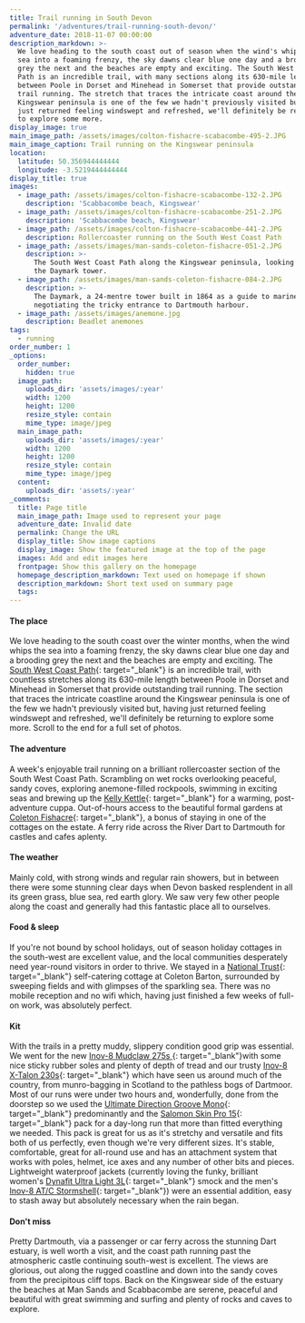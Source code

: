 ```yaml
---
title: Trail running in South Devon
permalink: '/adventures/trail-running-south-devon/'
adventure_date: 2018-11-07 00:00:00
description_markdown: >-
  We love heading to the south coast out of season when the wind's whipping the
  sea into a foaming frenzy, the sky dawns clear blue one day and a brooding
  grey the next and the beaches are empty and exciting. The South West Coast
  Path is an incredible trail, with many sections along its 630-mile length
  between Poole in Dorset and Minehead in Somerset that provide outstanding
  trail running. The stretch that traces the intricate coast around the
  Kingswear peninsula is one of the few we hadn't previously visited but, having
  just returned feeling windswept and refreshed, we'll definitely be returning
  to explore some more.
display_image: true
main_image_path: /assets/images/colton-fishacre-scabacombe-495-2.JPG
main_image_caption: Trail running on the Kingswear peninsula
location:
  latitude: 50.356944444444
  longitude: -3.5219444444444
display_title: true
images:
  - image_path: /assets/images/colton-fishacre-scabacombe-132-2.JPG
    description: 'Scabbacombe beach, Kingswear'
  - image_path: /assets/images/colton-fishacre-scabacombe-251-2.JPG
    description: 'Scabbacombe beach, Kingswear'
  - image_path: /assets/images/colton-fishacre-scabacombe-441-2.JPG
    description: Rollercoaster running on the South West Coast Path
  - image_path: /assets/images/man-sands-coleton-fishacre-051-2.JPG
    description: >-
      The South West Coast Path along the Kingswear peninsula, looking towards
      the Daymark tower.
  - image_path: /assets/images/man-sands-coleton-fishacre-084-2.JPG
    description: >-
      The Daymark, a 24-mentre tower built in 1864 as a guide to mariners
      negotiating the tricky entrance to Dartmouth harbour.
  - image_path: /assets/images/anemone.jpg
    description: Beadlet anemones
tags:
  - running
order_number: 1
_options:
  order_number:
    hidden: true
  image_path:
    uploads_dir: 'assets/images/:year'
    width: 1200
    height: 1200
    resize_style: contain
    mime_type: image/jpeg
  main_image_path:
    uploads_dir: 'assets/images/:year'
    width: 1200
    height: 1200
    resize_style: contain
    mime_type: image/jpeg
  content:
    uploads_dir: 'assets/:year'
_comments:
  title: Page title
  main_image_path: Image used to represent your page
  adventure_date: Invalid date
  permalink: Change the URL
  display_title: Show image captions
  display_image: Show the featured image at the top of the page
  images: Add and edit images here
  frontpage: Show this gallery on the homepage
  homepage_description_markdown: Text used on homepage if shown
  description_markdown: Short text used on summary page
  tags:
---
```


#### The place

We love heading to the south coast over the winter months, when the wind whips the sea into a foaming frenzy, the sky dawns clear blue one day and a brooding grey the next and the beaches are empty and exciting. The [South West Coast Path](https://www.southwestcoastpath.org.uk/){: target="_blank"} is an incredible trail, with countless stretches along its 630-mile length between Poole in Dorset and Minehead in Somerset that provide outstanding trail running. The section that traces the intricate coastline around the Kingswear peninsula is one of the few we hadn't previously visited but, having just returned feeling windswept and refreshed, we'll definitely be returning to explore some more. Scroll to the end for a full set of photos.

#### The adventure

A week's enjoyable trail running on a brilliant rollercoaster section of the South West Coast Path. Scrambling on wet rocks overlooking peaceful, sandy coves, exploring anemone-filled rockpools, swimming in exciting seas and brewing up the [Kelly Kettle](https://www.kellykettle.com/){: target="_blank"} for a warming, post-adventure cuppa. Out-of-hours access to the beautiful formal gardens at [Coleton Fishacre](https://www.nationaltrust.org.uk/coleton-fishacre){: target="_blank"}, a bonus of staying in one of the cottages on the estate. A ferry ride across the River Dart to Dartmouth for castles and cafes aplenty.

#### The weather

Mainly cold, with strong winds and regular rain showers, but in between there were some stunning clear days when Devon basked resplendent in all its green grass, blue sea, red earth glory. We saw very few other people along the coast and generally had this fantastic place all to ourselves.

#### Food & sleep

If you're not bound by school holidays, out of season holiday cottages in the south-west are excellent value, and the local communities desperately need year-round visitors in order to thrive. We stayed in a [National Trust](https://www.nationaltrust.org.uk/holidays){: target="_blank"}&nbsp;self-catering cottage at Coleton Barton, surrounded by sweeping fields and with glimpses of the sparkling sea. There was no mobile reception and no wifi which, having just finished a few weeks of full-on work, was absolutely perfect.

#### Kit

With the trails in a pretty muddy, slippery condition good grip was essential. We went for the new&nbsp;[Inov-8 Mudclaw 275s ](https://www.inov-8.com/trail-running/best-shoes-for/soft-and-muddy/mudclaw-275-mens-womens-trail-running-shoe-black){: target="_blank"}with some nice sticky rubber soles and plenty of depth of tread and our trusty [Inov-8 X-Talon 230s](https://www.inov-8.com/trail-running/best-shoes-for/soft-and-muddy/x-talon-230-mens-trail-running-shoes-grey){: target="_blank"} which have seen us around much of the country, from munro-bagging in Scotland to the pathless bogs of Dartmoor. Most of our runs were under two hours and, wonderfully, done from the doorstep so we used the [Ultimate Direction Groove Mono](https://ultimatedirection.com/groove-mono/){: target="_blank"}&nbsp;predominantly and the [Salomon Skin Pro 15](https://www.salomon.com/en-gb/shop-emea/product/skin-pro-15-set.html#848=10402&amp;1532=6248){: target="_blank"}&nbsp;pack for a day-long run that more than fitted everything we needed. This pack is great for us as it's stretchy and versatile and fits both of us perfectly, even though we're very different sizes. It's stable, comfortable, great for all-round use and has an attachment system that works with poles, helmet, ice axes and any number of other bits and pieces. Lightweight waterproof jackets (currently loving the funky, brilliant women's&nbsp;[Dynafit Ultra Light 3L](https://www.dynafit.com/en-gb/women/apparel/softshell-jackets/ultra-light-3l-jacket-women){: target="_blank"} smock and the men's [Inov-8 AT/C Stormshell](https://www.inov-8.com/trail-running/clothing/jackets/stormshell-waterproof-running-jacket-mens-red){: target="_blank"}) were an essential addition, easy to stash away but absolutely necessary when the rain began.

#### Don't miss

Pretty Dartmouth, via a passenger or car ferry across the stunning Dart estuary, is well worth a visit, and the coast path running past the atmospheric castle continuing south-west is excellent. The views are glorious, out along the rugged coastline and down into the sandy coves from the precipitous cliff tops. Back on the Kingswear side of the estuary the beaches at Man Sands and Scabbacombe are serene, peaceful and beautiful with great swimming and surfing and plenty of rocks and caves to explore.